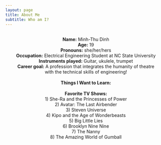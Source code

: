 ```yaml
---
layout: page
title: About Me
subtitle: Who am I?
---
```

<p style="text-align: center;">
<br>
<strong>Name:</strong> Minh-Thu Dinh<br>
<strong>Age:</strong> 19<br>
<strong>Pronouns:</strong> she/her/hers<br>
<strong>Occupation:</strong> Electrical Engineering Student at NC State University<br>
<strong>Instruments played:</strong> Guitar, ukulele, trumpet<br>
<strong>Career goal:</strong> A profession that integrates the humanity of theatre
<br> with the technical skills of engineering!<br>
<br>
<strong>Things I Want to Learn:</strong><br>
<br>
<!-- (I want to make this into clickable images somehow?) -->
<strong>Favorite TV Shows:</strong><br>
1) She-Ra and the Princesses of Power<br>
2) Avatar: The Last Airbender<br>
3) Steven Universe<br>
4) Kipo and the Age of Wonderbeasts<br>
5) Big Little Lies<br>
6) Brooklyn Nine Nine<br>
7) The Nanny<br>
8) The Amazing World of Gumball<br>
</p>
